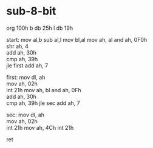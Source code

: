 # sub-8-bit
org 100h
b db 25h
l db 19h

start:
     mov al,b
     sub al,l
     mov bl,al
     mov ah, al
     and ah, 0F0h     
     shr ah, 4        
     add ah, 30h      
     cmp ah, 39h       
     jle first
     add ah, 7       
     
 first:
      mov dl, ah     
      mov ah, 02h    
      int 21h
      mov ah, bl
      and ah, 0Fh     
      add ah, 30h      
      cmp ah, 39h
      jle sec
      add ah, 7       
      
 sec:
       mov dl, ah      
       mov ah, 02h    
       int 21h
       mov ah, 4Ch
       int 21h

ret
